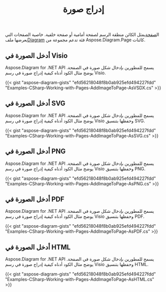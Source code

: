 ﻿---
title: إدراج صورة
type: docs
weight: 70
url: /ar/net/drawing/insert-image
description: يشرح هذا القسم كيفية إدراج صورة في صفحة visio مع Aspose.Diagram. الدعم باستخدام C# لإدراج الصورة وحفظها بتنسيق pdf و svg و html و image و xps وتنسيقات أخرى.
---
 ال[صفحة](http://www.aspose.com/api/net/diagram/aspose.diagram/page)يمثل الكائن منطقة الرسم لصفحة أمامية أو صفحة خلفية. خاصية الصفحات التي يعرضها ملف[Diagram](http://www.aspose.com/api/net/diagram/aspose.diagram/diagram) فئة تدعم مجموعة من Aspose.Diagram.Page كائنات.

## **أدخل الصورة في Visio**
Aspose.Diagram for .NET API يسمح للمطورين بإدخال شكل صورة في الصفحة. يوضح مثال الكود أدناه كيفية إدراج صورة في رسم Visio.

{{< gist "aspose-diagram-gists" "efd56218048f8b0ab925efd494227fdd" "Examples-CSharp-Working-with-Pages-AddImageToPage-AsVSDX.cs" >}}

## **أدخل الصورة في SVG**
Aspose.Diagram for .NET API يسمح للمطورين بإدخال شكل صورة في الصفحة. يوضح مثال الكود أدناه كيفية إدراج صورة في رسم Visio وحفظها بتنسيق SVG.

{{< gist "aspose-diagram-gists" "efd56218048f8b0ab925efd494227fdd" "Examples-CSharp-Working-with-Pages-AddImageToPage-AsSVG.cs" >}}

## **أدخل الصورة في PNG**
Aspose.Diagram for .NET API يسمح للمطورين بإدخال شكل صورة في الصفحة. يوضح مثال الكود أدناه كيفية إدراج صورة في رسم Visio وحفظها بتنسيق PNG.

{{< gist "aspose-diagram-gists" "efd56218048f8b0ab925efd494227fdd" "Examples-CSharp-Working-with-Pages-AddImageToPage-AsPNG.cs" >}}

## **أدخل الصورة في PDF**
Aspose.Diagram for .NET API يسمح للمطورين بإدخال شكل صورة في الصفحة. يوضح مثال الكود أدناه كيفية إدراج صورة في رسم Visio وحفظها بتنسيق PDF.

{{< gist "aspose-diagram-gists" "efd56218048f8b0ab925efd494227fdd" "Examples-CSharp-Working-with-Pages-AddImageToPage-AsPDF.cs" >}}

## **أدخل الصورة في HTML**
Aspose.Diagram for .NET API يسمح للمطورين بإدخال شكل صورة في الصفحة. يوضح مثال الكود أدناه كيفية إدراج صورة في رسم Visio وحفظها بتنسيق HTML.

{{< gist "aspose-diagram-gists" "efd56218048f8b0ab925efd494227fdd" "Examples-CSharp-Working-with-Pages-AddImageToPage-AsHTML.cs" >}}
